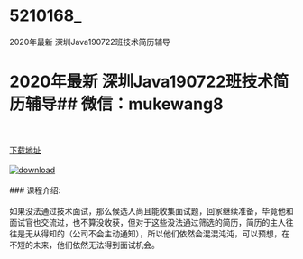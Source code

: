 # 5210168_
2020年最新 深圳Java190722班技术简历辅导
# 2020年最新 深圳Java190722班技术简历辅导## 微信：mukewang8
<br/></br>[下载地址](http://www.36tz.cn/article/5210168 "下载地址")
<br/></br>[![download](http://36tz.cn/muke_img/2020_02_1-29-300x162.png "下载地址")](http://www.36tz.cn/article/5210168 "下载地址")
<br/></br>### 课程介绍:<br/></br>如果没法通过技术面试，那么候选人尚且能收集面试题，回家继续准备，毕竟他和面试官也交流过，也不算没收获，但对于这些没法通过筛选的简历，简历的主人往往是无从得知的（公司不会主动通知），所以他们依然会混混沌沌，可以预想，在不短的未来，他们依然无法得到面试机会。


